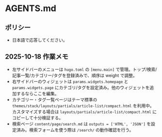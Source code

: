 # AGENTS.md

## ポリシー

- 日本語で応答してください。


## 2025-10-18 作業メモ

- 左サイドバーのメニューは `hugo.toml` の `[menu.main]` で管理。トップ/検索/記事一覧/カテゴリー/タグを登録済みで、順序は weight で調整。
- 右サイドバーのウィジェットは `params.widgets.homepage` と `params.widgets.page` にカテゴリ/タグを設定済み。他のウィジェットを追加するならここを編集。
- カテゴリー・タグ一覧ページはテーマ標準の `themes/stack/layouts/partials/article-list/compact.html` を利用中。カスタマイズする場合は `layouts/partials/article-list/compact.html` にコピーして十分検証する。
- 検索ページ `content/page/search.md` は `outputs = ['HTML', 'JSON']` を設定済み。検索フォームを使う際は `/search/` の動作確認を行う。
